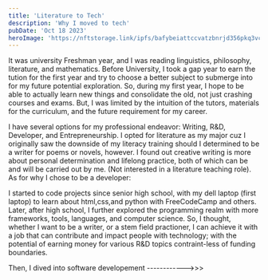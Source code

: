 ```yaml
---
title: 'Literature to Tech'
description: 'Why I moved to tech'
pubDate: 'Oct 18 2023'
heroImage: 'https://nftstorage.link/ipfs/bafybeiattccvatzbnrjd356pkq3vcj7zlozkln2kcuphz3absrss44kdze'
---
```


It was university Freshman year, and I was reading linguistics, philosophy, literature, and mathematics. Before University, I took a gap year to earn the tution for the first year and try to choose a better subject to submerge into for my future potential exploration. So, during my first year, I hope to be able to actually learn new things and consolidate the old, not just crashing courses and exams. But, I was limited by the intuition of the tutors, materials for the curriculum, and the future requirement for my career. 

I have several options for my professional endeavor: Writing, R&D, Developer, and Entrepreneurship. I opted for literature as my major cuz I originally saw the downside of my literacy training should I determined to be a writer for poems or novels, however. I found out creative writing is more about personal determination and lifelong practice, both of which can be and will be carried out by me. (Not interested in a literature teaching role). As for why I chose to be a developer:

I started to code projects since senior high school, with my dell laptop (first laptop) to learn about html,css,and python with FreeCodeCamp and others. Later, after high school, I further explored the programming realm with more frameworks, tools, languages, and computer science. So, I thought, whether I want to be a writer, or a stem field practioner, I can achieve it with a job that can contribute and impact people with technology; with the potential of earning money for various R&D topics contraint-less of funding boundaries. 

Then, I dived into software developement ------------>>>